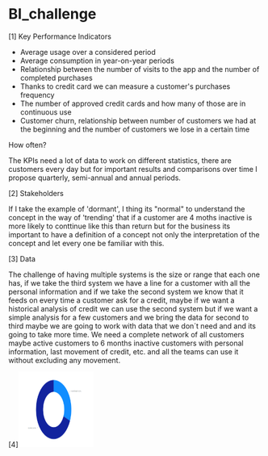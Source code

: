 # BI_challenge
[1] Key Performance Indicators

*   Average usage over a considered period
*   Average consumption in year-on-year periods
*   Relationship between the number of visits to the app and the number of completed purchases
*   Thanks to credit card we can measure a customer's purchases frequency
*   The number of approved credit cards and how many of those are in continuous use
*   Customer churn, relationship between number of customers we had at the beginning and the number of customers we lose in a certain time


How often?

The KPIs need a lot of data to work on different statistics, there are customers every day but for important results and comparisons over time I propose quarterly, semi-annual and annual periods. 

[2] Stakeholders

If I take the example of 'dormant', I thing its "normal" to understand the concept in the way of 'trending' that if a customer are 4 moths inactive is more likely to conttinue like this than return but for the business its important to have a definition of a concept not only the interpretation of the concept and let every one be familiar with this.

[3] Data

The challenge of having multiple systems is the size or range that each one has, if we take the third system we have a line for a customer with all the personal information and if we take the second system we know that it feeds on every time a customer ask for a credit, maybe if we want a historical analysis of credit we can use the second system but if we want a simple analysis for a few customers and we bring the data for second to third maybe we are going to work with data that we don´t need and and its going to take more time.
We need a complete network of all customers maybe active customers to 6 months inactive customers with personal information, last movement of credit, etc. and all the teams can use it without excluding any movement. 

[4]<img src="First_Step.PNG" height="150" width="150">
